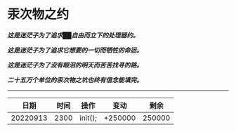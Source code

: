# 汞次物之约

***这是迷茫子为了追求██自由而立下的处理器约。***

***这是迷茫子为了追求它想要的一切而牺牲的命运。***

***这是迷茫子为了没有眼泪的明天而苦苦找寻的路。***

***二十五万个单位的汞次物之坑也终有信念能填完。***

---

|日期|时间|操作|变动|剩余|
|-|-|-|-|-|
|20220913|2300|init();|+250000|250000|
